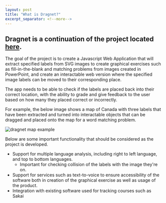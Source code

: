 ```yaml
---
layout: post
title: "What is Dragnet?"
excerpt_separator: <!--more-->
---
```


## Dragnet is a continuation of the project located [here][1].

The goal of the project is to create a Javascript Web Application that will extract specified labels from SVG images to create graphical exercises such as fill-in-the-blank and matching problems from images created in PowerPoint, and create an interactable web version where the specified image labels can be moved to their corresponding place. <!--more-->

The app needs to be able to check if the labels are placed back into their correct location, with the ability to grade and give feedback to the user based on how many they placed correct or incorrectly.

For example, the below image shows a map of Canada with three labels that have been extracted and turned into interactable objects that can be dragged and placed onto the map for a word matching problem.

![dragnet map example](/dragnet-os/assets/images/map_example.png)

Below are some important functionality that should be considered as the project is developed.
- Support for multiple language analysis, including right to left language, and top to bottom languages.
    - Important for checking collision of the labels with the image they're on.
- Support for services such as text-to-voice to ensure accessibility of the software both in creation of the graphical exercise as well as usage of the product.
- Integration with existing software used for tracking courses such as Sakai

[1]: https://github.com/iezer/dragnet